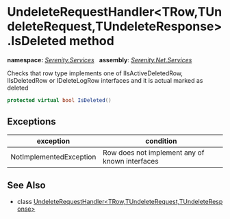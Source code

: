 # UndeleteRequestHandler&lt;TRow,TUndeleteRequest,TUndeleteResponse&gt;.IsDeleted method
**namespace:** *[Serenity.Services](../../README.md#serenity.services-namespace)*   **assembly**: *[Serenity.Net.Services](../../README.md)*

Checks that row type implements one of IIsActiveDeletedRow, IIsDeletedRow or IDeleteLogRow interfaces and it is actual marked as deleted

```csharp
protected virtual bool IsDeleted()
```

## Exceptions

| exception | condition |
| --- | --- |
| NotImplementedException | Row does not implement any of known interfaces |

## See Also

* class [UndeleteRequestHandler&lt;TRow,TUndeleteRequest,TUndeleteResponse&gt;](../UndeleteRequestHandler-3.md)